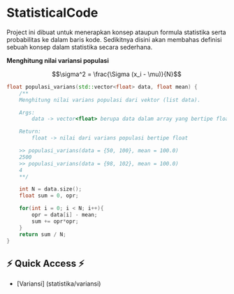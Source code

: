 # StatisticalCode

Project ini dibuat untuk menerapkan konsep ataupun formula statistika serta probabilitas ke dalam baris kode.
Sedikitnya disini akan membahas definisi sebuah konsep dalam statistika secara sederhana.

**Menghitung nilai variansi populasi**

$$\sigma^2 = \frac{\Sigma (x_i - \mu)}{N}$$

```cpp
float populasi_varians(std::vector<float> data, float mean) {
    /** 
    Menghitung nilai varians populasi dari vektor (list data).

    Args: 
        data -> vector<float> berupa data dalam array yang bertipe float (desimal)

    Return:
        float -> nilai dari varians populasi bertipe float

    >> populasi_varians(data = {50, 100}, mean = 100.0) 
    2500
    >> populasi_varians(data = {98, 102}, mean = 100.0)
    4
    **/

    int N = data.size();
    float sum = 0, opr; 

    for(int i = 0; i < N; i++){
        opr = data[i] - mean;
        sum += opr*opr;
    }
    return sum / N;
}
```

## ⚡ Quick Access ⚡
- [Variansi] (statistika/variansi)

